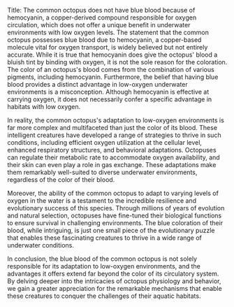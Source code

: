 Title: The common octopus does not have blue blood because of hemocyanin, a copper-derived compound responsible for oxygen circulation, which does not offer a unique benefit in underwater environments with low oxygen levels.
The statement that the common octopus possesses blue blood due to hemocyanin, a copper-based molecule vital for oxygen transport, is widely believed but not entirely accurate. While it is true that hemocyanin does give the octopus' blood a bluish tint by binding with oxygen, it is not the sole reason for the coloration. The color of an octopus's blood comes from the combination of various pigments, including hemocyanin. Furthermore, the belief that having blue blood provides a distinct advantage in low-oxygen underwater environments is a misconception. Although hemocyanin is effective at carrying oxygen, it does not necessarily confer a specific advantage in habitats with low oxygen.

In reality, the common octopus's adaptation to low-oxygen environments is far more complex and multifaceted than just the color of its blood. These intelligent creatures have developed a range of strategies to thrive in such conditions, including efficient oxygen utilization at the cellular level, enhanced respiratory structures, and behavioral adaptations. Octopuses can regulate their metabolic rate to accommodate oxygen availability, and their skin can even play a role in gas exchange. These adaptations make them remarkably well-suited to diverse underwater environments, regardless of the color of their blood.

Moreover, the ability of the common octopus to adapt to varying levels of oxygen in the water is a testament to the incredible resilience and evolutionary success of this species. Through millions of years of evolution and natural selection, octopuses have fine-tuned their biological functions to ensure survival in challenging environments. The blue coloration of their blood, while intriguing, is just one small piece of the evolutionary puzzle that enables these fascinating creatures to thrive in a wide range of underwater conditions.

In conclusion, the blue blood of the common octopus is not solely responsible for its adaptation to low-oxygen environments, and the advantages it offers extend far beyond the color of its circulatory system. By delving deeper into the intricacies of octopus physiology and behavior, we gain a greater appreciation for the remarkable mechanisms that enable these creatures to conquer the challenges of their aquatic habitats.
